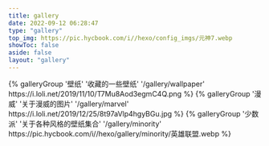 ```yaml
---
title: gallery
date: 2022-09-12 06:28:47
type: "gallery"
top_img: https://pic.hycbook.com/i//hexo/config_imgs/元神7.webp
showToc: false
aside: false
layout: "gallery"
---
```


<div class="gallery-group-main">
{% galleryGroup '壁纸' '收藏的一些壁纸' '/gallery/wallpaper' https://i.loli.net/2019/11/10/T7Mu8Aod3egmC4Q.png %}
{% galleryGroup '漫威' '关于漫威的图片' '/gallery/marvel' https://i.loli.net/2019/12/25/8t97aVlp4hgyBGu.jpg %}
{% galleryGroup '少数派' '关于各种风格的壁纸集合' '/gallery/minority' https://pic.hycbook.com/i//hexo/gallery/minority/英雄联盟.webp %}
</div>

